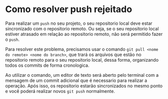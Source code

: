 # Como resolver push rejeitado

Para realizar um `push` no seu projeto, o seu repositorio local deve estar sincronizado com o repositorio remoto. Ou seja, se o seu repositorio local estiver atrasado em relação ao repositorio remoto, não será permitido fazer o `push`.

Para resolver este problema, precisamos usar o comando `git pull <nome do remote> <nome do branch>`, que trará os arquivos que estão no repositorio remoto para o seu repositorio local, dessa forma, organizando todos os commits de forma cronologica.

Ao utilizar o comando, um editor de texto será aberto pelo terminal com a mensagem de um commit adicional que é necessario para realizar a operação. Após isso, os repositorio estarão sincronizados no mesmo ponto e você poderá realizar novos `git push` normalmente.